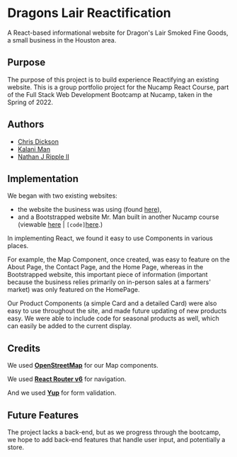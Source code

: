 # Dragons Lair Reactification
A React-based informational website for Dragon's Lair Smoked Fine Goods, a small business in the Houston area. 

## Purpose
The purpose of this project is to build experience Reactifying an existing website. This is a group portfolio project for the Nucamp React Course, part of the Full Stack Web Development Bootcamp at Nucamp, taken in the Spring of 2022. 

## Authors
* [Chris Dickson](https://github.com/DicksonChris)
* [Kalani Man](https://github.com/sfotxl)
* [Nathan J Ripple II](https://github.com/IllusiveLegend)

## Implementation
We began with two existing websites:

* the website the business was using (found [here](https://dragonslairjerky.com/)),
* and a Bootstrapped website Mr. Man  built in another Nucamp course (viewable [here](https://dragonslair.netlify.app) | `[code]`[here](https://github.com/sfotxl/dragonslair).) 

In implementing React, we found it easy to use Components in various places. 

For example, the Map Component, once created, was easy to feature on the About Page, the Contact Page, and the Home Page, whereas in the Bootstrapped website, this important piece of information (important because the business relies primarily on in-person sales at a farmers' market) was only featured on the HomePage. 

Our Product Components (a simple Card and a detailed Card) were also easy to use throughout the site, and made future updating of new products easy. We were able to include code for seasonal products as well, which can easily be added to the current display. 

## Credits

We used [**OpenStreetMap**](https://www.openstreetmap.org) for our Map components.

We used [**React Router v6**](https://reactrouter.com/) for navigation.

And we used [**Yup**](https://github.com/jquense/yup) for form validation. 



## Future Features
The project lacks a back-end, but as we progress through the bootcamp, we hope to add back-end features that handle user input, and potentially a store. 
